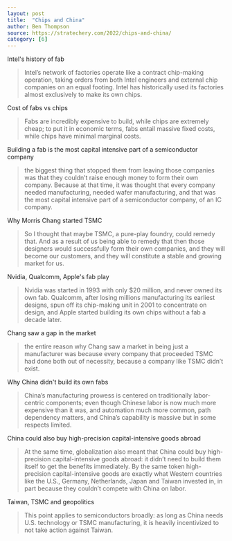 ```yaml
---
layout: post
title:  "Chips and China"
author: Ben Thompson
source: https://stratechery.com/2022/chips-and-china/
category: [6]
---
```


Intel's history of fab

> Intel’s network of factories operate like a contract chip-making operation, taking orders from both Intel engineers and external chip companies on an equal footing. Intel has historically used its factories almost exclusively to make its own chips.

Cost of fabs vs chips

> Fabs are incredibly expensive to build, while chips are extremely cheap; to put it in economic terms, fabs entail massive fixed costs, while chips have minimal marginal costs.

Building a fab is the most capital intensive part of a semiconductor company

> the biggest thing that stopped them from leaving those companies was that they couldn’t raise enough money to form their own company. Because at that time, it was thought that every company needed manufacturing, needed wafer manufacturing, and that was the most capital intensive part of a semiconductor company, of an IC company.

Why Morris Chang started TSMC

> So I thought that maybe TSMC, a pure-play foundry, could remedy that. And as a result of us being able to remedy that then those designers would successfully form their own companies, and they will become our customers, and they will constitute a stable and growing market for us.

Nvidia, Qualcomm, Apple's fab play

> Nvidia was started in 1993 with only $20 million, and never owned its own fab. Qualcomm, after losing millions manufacturing its earliest designs, spun off its chip-making unit in 2001 to concentrate on design, and Apple started building its own chips without a fab a decade later.

Chang saw a gap in the market

> the entire reason why Chang saw a market in being just a manufacturer was because every company that proceeded TSMC had done both out of necessity, because a company like TSMC didn’t exist.

Why China didn't build its own fabs

> China’s manufacturing prowess is centered on traditionally labor-centric components; even though Chinese labor is now much more expensive than it was, and automation much more common, path dependency matters, and China’s capability is massive but in some respects limited.

China could also buy high-precision capital-intensive goods abroad

> At the same time, globalization also meant that China could buy high-precision capital-intensive goods abroad: it didn’t need to build them itself to get the benefits immediately. By the same token high-precision capital-intensive goods are exactly what Western countries like the U.S., Germany, Netherlands, Japan and Taiwan invested in, in part because they couldn’t compete with China on labor.

Taiwan, TSMC and geopolitics

> This point applies to semiconductors broadly: as long as China needs U.S. technology or TSMC manufacturing, it is heavily incentivized to not take action against Taiwan.
